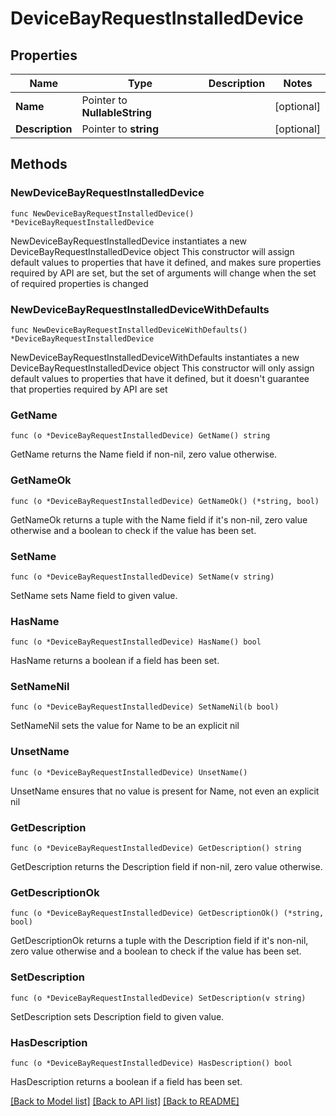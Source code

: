 # DeviceBayRequestInstalledDevice

## Properties

Name | Type | Description | Notes
------------ | ------------- | ------------- | -------------
**Name** | Pointer to **NullableString** |  | [optional] 
**Description** | Pointer to **string** |  | [optional] 

## Methods

### NewDeviceBayRequestInstalledDevice

`func NewDeviceBayRequestInstalledDevice() *DeviceBayRequestInstalledDevice`

NewDeviceBayRequestInstalledDevice instantiates a new DeviceBayRequestInstalledDevice object
This constructor will assign default values to properties that have it defined,
and makes sure properties required by API are set, but the set of arguments
will change when the set of required properties is changed

### NewDeviceBayRequestInstalledDeviceWithDefaults

`func NewDeviceBayRequestInstalledDeviceWithDefaults() *DeviceBayRequestInstalledDevice`

NewDeviceBayRequestInstalledDeviceWithDefaults instantiates a new DeviceBayRequestInstalledDevice object
This constructor will only assign default values to properties that have it defined,
but it doesn't guarantee that properties required by API are set

### GetName

`func (o *DeviceBayRequestInstalledDevice) GetName() string`

GetName returns the Name field if non-nil, zero value otherwise.

### GetNameOk

`func (o *DeviceBayRequestInstalledDevice) GetNameOk() (*string, bool)`

GetNameOk returns a tuple with the Name field if it's non-nil, zero value otherwise
and a boolean to check if the value has been set.

### SetName

`func (o *DeviceBayRequestInstalledDevice) SetName(v string)`

SetName sets Name field to given value.

### HasName

`func (o *DeviceBayRequestInstalledDevice) HasName() bool`

HasName returns a boolean if a field has been set.

### SetNameNil

`func (o *DeviceBayRequestInstalledDevice) SetNameNil(b bool)`

 SetNameNil sets the value for Name to be an explicit nil

### UnsetName
`func (o *DeviceBayRequestInstalledDevice) UnsetName()`

UnsetName ensures that no value is present for Name, not even an explicit nil
### GetDescription

`func (o *DeviceBayRequestInstalledDevice) GetDescription() string`

GetDescription returns the Description field if non-nil, zero value otherwise.

### GetDescriptionOk

`func (o *DeviceBayRequestInstalledDevice) GetDescriptionOk() (*string, bool)`

GetDescriptionOk returns a tuple with the Description field if it's non-nil, zero value otherwise
and a boolean to check if the value has been set.

### SetDescription

`func (o *DeviceBayRequestInstalledDevice) SetDescription(v string)`

SetDescription sets Description field to given value.

### HasDescription

`func (o *DeviceBayRequestInstalledDevice) HasDescription() bool`

HasDescription returns a boolean if a field has been set.


[[Back to Model list]](../README.md#documentation-for-models) [[Back to API list]](../README.md#documentation-for-api-endpoints) [[Back to README]](../README.md)



